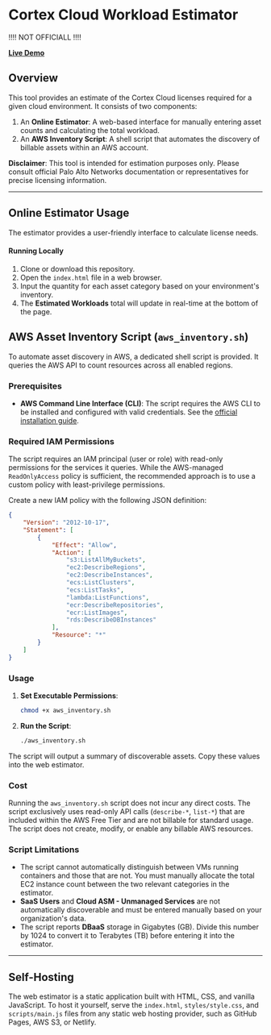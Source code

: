 # Cortex Cloud Workload Estimator

!!!! NOT OFFICIALL !!!!

**[Live Demo](https://abuslang.github.io/cortex-cloud-license-helper/)**

## Overview

This tool provides an estimate of the Cortex Cloud licenses required for a given cloud environment. It consists of two components:

1.  An **Online Estimator**: A web-based interface for manually entering asset counts and calculating the total workload.
2.  An **AWS Inventory Script**: A shell script that automates the discovery of billable assets within an AWS account.

**Disclaimer**: This tool is intended for estimation purposes only. Please consult official Palo Alto Networks documentation or representatives for precise licensing information.

---

## Online Estimator Usage

The estimator provides a user-friendly interface to calculate license needs.

#### Running Locally
1.  Clone or download this repository.
2.  Open the `index.html` file in a web browser.
3.  Input the quantity for each asset category based on your environment's inventory.
4.  The **Estimated Workloads** total will update in real-time at the bottom of the page.


## AWS Asset Inventory Script (`aws_inventory.sh`)

To automate asset discovery in AWS, a dedicated shell script is provided. It queries the AWS API to count resources across all enabled regions.

### Prerequisites

- **AWS Command Line Interface (CLI)**: The script requires the AWS CLI to be installed and configured with valid credentials. See the [official installation guide](https://aws.amazon.com/cli/).

### Required IAM Permissions

The script requires an IAM principal (user or role) with read-only permissions for the services it queries. While the AWS-managed `ReadOnlyAccess` policy is sufficient, the recommended approach is to use a custom policy with least-privilege permissions.

Create a new IAM policy with the following JSON definition:
```json
{
    "Version": "2012-10-17",
    "Statement": [
        {
            "Effect": "Allow",
            "Action": [
                "s3:ListAllMyBuckets",
                "ec2:DescribeRegions",
                "ec2:DescribeInstances",
                "ecs:ListClusters",
                "ecs:ListTasks",
                "lambda:ListFunctions",
                "ecr:DescribeRepositories",
                "ecr:ListImages",
                "rds:DescribeDBInstances"
            ],
            "Resource": "*"
        }
    ]
}
```

### Usage

1.  **Set Executable Permissions**:
    ```bash
    chmod +x aws_inventory.sh
    ```
2.  **Run the Script**:
    ```bash
    ./aws_inventory.sh
    ```
The script will output a summary of discoverable assets. Copy these values into the web estimator.

### Cost

Running the `aws_inventory.sh` script does not incur any direct costs. The script exclusively uses read-only API calls (`describe-*`, `list-*`) that are included within the AWS Free Tier and are not billable for standard usage. The script does not create, modify, or enable any billable AWS resources.

### Script Limitations
- The script cannot automatically distinguish between VMs running containers and those that are not. You must manually allocate the total EC2 instance count between the two relevant categories in the estimator.
- **SaaS Users** and **Cloud ASM - Unmanaged Services** are not automatically discoverable and must be entered manually based on your organization's data.
- The script reports **DBaaS** storage in Gigabytes (GB). Divide this number by 1024 to convert it to Terabytes (TB) before entering it into the estimator.

---

## Self-Hosting

The web estimator is a static application built with HTML, CSS, and vanilla JavaScript. To host it yourself, serve the `index.html`, `styles/style.css`, and `scripts/main.js` files from any static web hosting provider, such as GitHub Pages, AWS S3, or Netlify.
